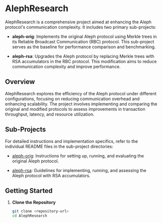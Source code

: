 # AlephResearch

AlephResearch is a comprehensive project aimed at enhancing the Aleph protocol's communication complexity. It includes two primary sub-projects:

- **aleph-orig**: Implements the original Aleph protocol using Merkle trees in its Reliable Broadcast Communication (RBC) protocol. This sub-project serves as the baseline for performance comparison and benchmarking.

- **aleph-rsa**: Upgrades the Aleph protocol by replacing Merkle trees with RSA accumulators in the RBC protocol. This modification aims to reduce communication complexity and improve performance.

## Overview

AlephResearch explores the efficiency of the Aleph protocol under different configurations, focusing on reducing communication overhead and enhancing scalability. The project involves implementing and comparing the original and modified protocols to assess improvements in transaction throughput, latency, and resource utilization.

## Sub-Projects

For detailed instructions and implementation specifics, refer to the individual README files in the sub-project directories:

- [aleph-orig](./aleph-orig/README.md): Instructions for setting up, running, and evaluating the original Aleph protocol.

- [aleph-rsa](./aleph-rsa/README.md): Guidelines for implementing, running, and assessing the Aleph protocol with RSA accumulators.

## Getting Started

1. **Clone the Repository**
   ```sh
   git clone <repository-url>
   cd AlephResearch
